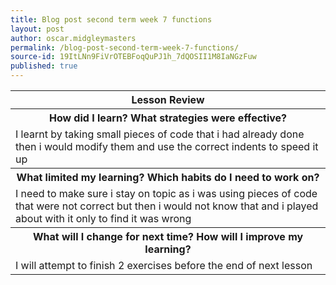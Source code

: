 ```yaml
---
title: Blog post second term week 7 functions
layout: post
author: oscar.midgleymasters
permalink: /blog-post-second-term-week-7-functions/
source-id: 19ItLNn9FiVrOTEBFoqQuPJ1h_7dQOSII1M8IaNGzFuw
published: true
---
```

<table>
  <tr>
    <th>Lesson Review</th>
  </tr>
  <tr>
    <th>How did I learn? What strategies were effective? </th>
  </tr>
  <tr>
    <td>I learnt by taking small pieces of code that i had already done then i would modify them and use the correct indents to speed it up</td>
  </tr>
  <tr>
    <th>What limited my learning? Which habits do I need to work on? </th>
  </tr>
  <tr>
    <td>I need to make sure i stay on topic as i was using pieces of code that were not correct but then i would not know that and i played about with it only to find it was wrong</td>
  </tr>
  <tr>
    <th>What will I change for next time? How will I improve my learning?</th>
  </tr>
  <tr>
    <td>I will attempt to finish 2 exercises before the end of next lesson</td>
  </tr>
</table>



